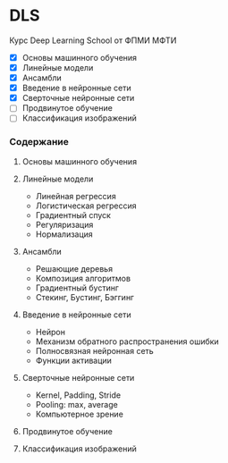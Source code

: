 # DLS
Курс Deep Learning School от ФПМИ МФТИ

- [x] Основы машинного обучения
- [x] Линейные модели
- [x] Ансамбли
- [x] Введение в нейронные сети
- [x] Сверточные нейронные сети
- [ ] Продвинутое обучение
- [ ] Классификация изображений

### Содержание 

1. Основы машинного обучения
2. Линейные модели
    + Линейная регрессия
    + Логистическая регрессия
    + Градиентный спуск
    + Регуляризация
    + Нормализация  
3. Ансамбли
    + Решающие деревья
    + Композиция алгоритмов
    + Градиентный бустинг
    + Стекинг, Бустинг, Бэггинг
4. Введение в нейронные сети
    + Нейрон
    + Механизм обратного распространения ошибки
    + Полносвязная нейронная сеть
    + Функции активации
5. Сверточные нейронные сети
    + Kernel, Padding, Stride
    + Pooling: max, average
    + Компьютерное зрение
6. Продвинутое обучение

7. Классификация изображений


